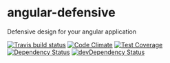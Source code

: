 # angular-defensive

Defensive design for your angular application

[![Travis build status](http://img.shields.io/travis/wrousseau/angular-defensive.svg?style=flat)](https://travis-ci.org/wrousseau/angular-defensive)
[![Code Climate](https://codeclimate.com/github/wrousseau/angular-defensive/badges/gpa.svg)](https://codeclimate.com/github/wrousseau/angular-defensive)
[![Test Coverage](https://codeclimate.com/github/wrousseau/angular-defensive/badges/coverage.svg)](https://codeclimate.com/github/wrousseau/angular-defensive)
[![Dependency Status](https://david-dm.org/wrousseau/angular-defensive.svg)](https://david-dm.org/wrousseau/angular-defensive)
[![devDependency Status](https://david-dm.org/wrousseau/angular-defensive/dev-status.svg)](https://david-dm.org/wrousseau/angular-defensive#info=devDependencies)